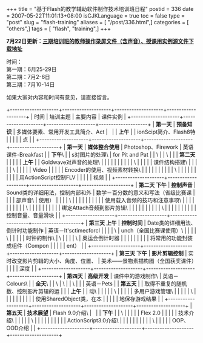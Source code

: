+++
title = "基于Flash的教学辅助软件制作技术培训班日程"
postid = 336
date = 2007-05-22T11:01:13+08:00
isCJKLanguage = true
toc = false
type = "post"
slug = "flash-training"
aliases = [ "/post/336.html",]
categories = [ "others",]
tags = [ "flash", "training",]
+++


**7月22日更新：[三期培训班的教师操作录屏文件（含声音）、授课用实例源文件下载地址](https://blog.zengrong.net/post/342.html)**

时间：  
第一期：6月25-29日  
第二期：7月2-6日  
第三期：7月10-14日

如果大家对内容和时间有意见，请直接留言。

+--------------------+--------------------+--------------------+--------------------+
| 时间               | 培训主题           | 主要内容           | 课件实例           |
+--------------------+--------------------+--------------------+--------------------+
| **第一天**         | **预备知识**       | 多媒体要素、常用开发工具简介、Act |     |
| **上午**           |                    | ionScipt简介、Flash8特 |                |
|                    |                    | 点                 |                    |
+--------------------+--------------------+--------------------+--------------------+
| **第一天**         | **媒体整合使用**   | Photoshop、Firework | 英语课件-Breakfast |
| **下午**\          |                    | s对图片的处理\     | for Pit and Pat    |
| \                  |                    | \                  |                    |
|  **第二天**        |                    |                    |                    |
| **上午**           |                    | Goldwave对声音的处理\ |                 |
|                    |                    |                    |                    |
|                    |                    | \                  |                    |
|                    |                    |  课件结构搭建\     |                    |
|                    |                    | \                  |                    |
|                    |                    |  Video             |                    |
|                    |                    | Encoder的使用、视频素材转换\ |          |
|                    |                    |                    |                    |
|                    |                    | \                  |                    |
|                    |                    |                    |                    |
|                    |                    | 用ActionScript控制FLV |                 |
|                    |                    | 视频               |                    |
+--------------------+--------------------+--------------------+--------------------+
| **第二天 下午**    | **控制声音**       | Sound类的详细用法，控制内部和外 | 数学－百分数的意义和写法（省级比赛课 |
|                    |                    | 部声音\            | 使用）             |
|                    |                    | \                  |                    |
|                    |                    |                    |                    |
|                    |                    | 使用载入音频的技巧和注意事项\ |         |
|                    |                    |                    |                    |
|                    |                    | \                  |                    |
|                    |                    |                    |                    |
|                    |                    | 绑定Attach音频到影片剪辑\ |             |
|                    |                    |                    |                    |
|                    |                    | \                  |                    |
|                    |                    |                    |                    |
|                    |                    | 控制音量、音量滑块 |                    |
+--------------------+--------------------+--------------------+--------------------+
| **第三天 上午**    | **控制时间**       | Date类的详细用法、倒计时功能制作 | 英语－It'sctimecforcI |
|                    |                    | \                  | unch（全国比赛课使用）\ |
|                    |                    | \                  |                    |
|                    |                    |  时钟的制作\       | \                  |
|                    |                    | \                  |  奥运会倒计时器    |
|                    |                    |                    |                    |
|                    |                    | 将常用的功能封装成组件（Compon |        |
|                    |                    | ent）              |                    |
+--------------------+--------------------+--------------------+--------------------+
| **第三天 下午**    | **影片剪辑控制**   | 实时改变影片剪辑的大小、角度、位置、 | 美术——景物素描构图（全国获奖课件） |
|                    |                    | 深度               |                    |
+--------------------+--------------------+--------------------+--------------------+
| **第四天**         | **高级开发**       | 课件中的游戏制作\  | 英语－Colours\     |
| **全天**\          |                    | \                  | \                  |
| \                  |                    |                    |  英语－Pets        |
|  **第五天**        |                    | 取得不重复的随机数、控制影片剪辑的运 |  |
| **上午**           |                    | 动\                |                    |
|                    |                    | \                  |                    |
|                    |                    |  多用户游戏管理\   |                    |
|                    |                    | \                  |                    |
|                    |                    |                    |                    |
|                    |                    | 使用SharedObject类，在本 |              |
|                    |                    | 地保存游戏结果     |                    |
+--------------------+--------------------+--------------------+--------------------+
| **第五天**         | **技术展望**       | Flash 9.0介绍\     |                    |
| **下午**           |                    | \                  |                    |
|                    |                    |  Flex 2.0          |                    |
|                    |                    | 技术介绍\          |                    |
|                    |                    | \                  |                    |
|                    |                    |                    |                    |
|                    |                    | ActionScript3.0介绍\ |                  |
|                    |                    |                    |                    |
|                    |                    | \                  |                    |
|                    |                    |  OOP、OOD介绍      |                    |
+--------------------+--------------------+--------------------+--------------------+


